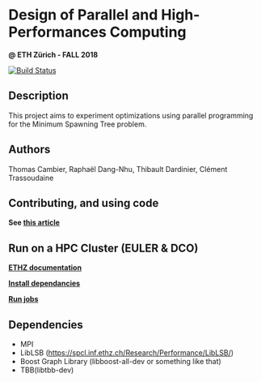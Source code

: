 # Design of Parallel and High-Performances Computing 
**@ ETH Zürich - FALL 2018**

[![Build Status](https://travis-ci.org/intv0id/PMST.svg?branch=master)](https://travis-ci.org/intv0id/PMST)

## Description

This project aims to experiment optimizations using parallel programming for the Minimum Spawning Tree problem.


## Authors

Thomas Cambier, 
Raphaël Dang-Nhu, 
Thibault Dardinier, 
Clément Trassoudaine


## Contributing, and using code

**See [this article](https://github.com/intv0id/PMST/wiki/Contributing)**

## Run on a HPC Cluster (EULER & DCO)

[**ETHZ documentation**](https://scicomp.ethz.ch/wiki/Getting\_started\_with\_clusters)

[**Install dependancies**](https://github.com/intv0id/PMST/wiki/Installing-libraries-locally)

[**Run jobs**](https://github.com/intv0id/PMST/wiki/Execute-a-job-on-EULER-&-DCO)


## Dependencies
* MPI  
* LibLSB (https://spcl.inf.ethz.ch/Research/Performance/LibLSB/)
* Boost Graph Library (libboost-all-dev or something like that)
* TBB(libtbb-dev)
